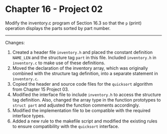 # Chapter 16 - Project 02

Modify the inventory.c program of Section 16.3 so that the `p` (print) operation displays the parts sorted by part number.

---

Changes:

1. Created a header file `inventory.h` and placed the constant definition `NAME_LEN` and the structure tag `part` in this file. Included `inventory.h` in `inventory.c` to make use of these definitions.
2. Moved the declaration of the inventory array, which was originally combined with the structure tag definition, into a separate statement in `inventory.c`.
3. Copied the header and source code files for the `quicksort` algorithm from Chapter 15 Project 03.
4. Modified the interface file to include `inventory.h` to access the structure tag definition. Also, changed the array type in the function prototypes to `struct part` and adjusted the function comments accordingly.
5. Modified the implementation file to be compatible with the required interface types.  
6. Added a new rule to the makefile script and modified the existing rules to ensure compatibility with the `quicksort` interface.
